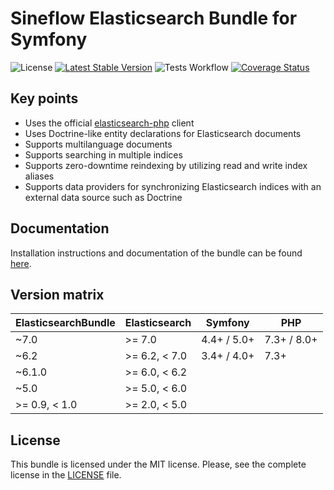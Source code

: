 # Sineflow Elasticsearch Bundle for Symfony

![License](https://img.shields.io/github/license/sineflow/elasticsearchbundle.svg)
[![Latest Stable Version](https://img.shields.io/github/release/sineflow/elasticsearchbundle.svg)](https://packagist.org/packages/sineflow/elasticsearch-bundle)
![Tests Workflow](https://github.com/sineflow/ElasticsearchBundle/actions/workflows/phpunit-tests.yml/badge.svg)
[![Coverage Status](https://coveralls.io/repos/github/sineflow/ElasticsearchBundle/badge.svg?branch=main)](https://coveralls.io/github/sineflow/ElasticsearchBundle?branch=main)

## Key points

- Uses the official [elasticsearch-php](https://github.com/elastic/elasticsearch-php) client
- Uses Doctrine-like entity declarations for Elasticsearch documents
- Supports multilanguage documents
- Supports searching in multiple indices
- Supports zero-downtime reindexing by utilizing read and write index aliases
- Supports data providers for synchronizing Elasticsearch indices with an external data source such as Doctrine

## Documentation

Installation instructions and documentation of the bundle can be found [here](docs/index.md).

## Version matrix

| ElasticsearchBundle | Elasticsearch  | Symfony     | PHP         |
| ------------------- | -------------- | ----------- | ----------- |
| ~7.0                | >= 7.0         | 4.4+ / 5.0+ | 7.3+ / 8.0+ |
| ~6.2                | >= 6.2, < 7.0  | 3.4+ / 4.0+ | 7.3+        |
| ~6.1.0              | >= 6.0, < 6.2  |             |             |
| ~5.0                | >= 5.0, < 6.0  |             |             |
| >= 0.9, < 1.0       | >= 2.0, < 5.0  |             |             |

## License

This bundle is licensed under the MIT license. Please, see the complete license in the [LICENSE](LICENSE) file.
